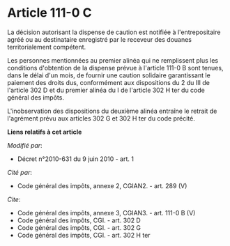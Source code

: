 # Article 111-0 C

La décision autorisant la dispense de caution est notifiée à l'entrepositaire agréé ou au destinataire enregistré par le
receveur des douanes territorialement compétent. 

Les personnes mentionnées au premier alinéa qui ne remplissent plus les conditions d'obtention de la dispense prévue à
l'article 111-0 B sont tenues, dans le délai d'un mois, de fournir une caution solidaire garantissant le paiement des droits
dus, conformément aux dispositions du 2 du III de l'article 302 D et du premier alinéa du I de l'article 302 H ter du code
général des impôts.

L'inobservation des dispositions du deuxième alinéa entraîne le retrait de l'agrément prévu aux articles 302 G et 302 H ter
du code précité.

**Liens relatifs à cet article**

_Modifié par_:

  - Décret n°2010-631 du 9 juin 2010 - art. 1

_Cité par_:

  - Code général des impôts, annexe 2, CGIAN2. - art. 289 (V)

_Cite_:

  - Code général des impôts, annexe 3, CGIAN3. - art. 111-0 B (V)
  - Code général des impôts, CGI. - art. 302 D
  - Code général des impôts, CGI. - art. 302 G
  - Code général des impôts, CGI. - art. 302 H ter
